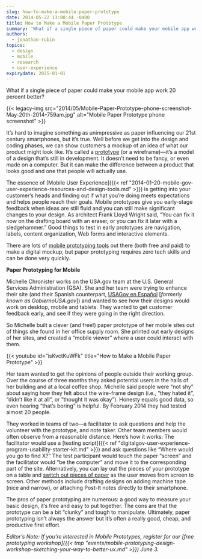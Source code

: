 ```yaml
---
slug: how-to-make-a-mobile-paper-prototype
date: 2014-05-22 13:00:44 -0400
title: How to Make a Mobile Paper Prototype
summary: 'What if a single piece of paper could make your mobile app work 20 percent better? It’s hard to imagine something as unimpressive as paper influencing our 21st century smartphones, but it’s true. Well before we get into the design and coding phases, we can show customers'
authors:
  - jonathan-rubin
topics:
  - design
  - mobile
  - research
  - user-experience
expirydate: 2025-01-01
---
```


What if a single piece of paper could make your mobile app work 20 percent better?

{{< legacy-img src="2014/05/Mobile-Paper-Prototype-phone-screenshot-May-20th-2014-759am.jpg" alt="Mobile Paper Prototype phone screenshot" >}}

It’s hard to imagine something as unimpressive as paper influencing our 21st century smartphones, but it’s true. Well before we get into the design and coding phases, we can show customers a mockup of an idea of what our product might look like. It’s called a [prototype](http://www.usability.gov/how-to-and-tools/methods/prototyping.html) (or a wireframe)—it’s a model of a design that’s still in development. It doesn&#8217;t need to be fancy, or even made on a computer. But it can make the difference between a product that looks good and one that people will actually use.

The essence of [Mobile User Experience]({{< ref "2014-01-20-mobile-gov-user-experience-resources-and-design-tools.md" >}}) is getting into your customer’s heads and finding out if what you’re doing meets expectations and helps people reach their goals. Mobile prototypes give you early-stage feedback when ideas are still fluid and you can still make significant changes to your design. As architect Frank Lloyd Wright said, “You can fix it now on the drafting board with an eraser, or you can fix it later with a sledgehammer.” Good things to test in early prototypes are navigation, labels, content organization, Web forms and interactive elements.

There are lots of [mobile prototyping tools](https://www.google.com/search?q=digital+mobile+prototype&oq=digital+mobile+prototype&aqs=chrome..69i57j69i64l2.4607j0j7&sourceid=chrome&es_sm=93&ie=UTF-8#q=mobile+prototype+tool&safe=active) out there (both free and paid) to make a digital mockup, but paper prototyping requires zero tech skills and can be done very quickly.

**Paper Prototyping for Mobile**

Michelle Chronister works on the USA.gov team at the U.S. General Services Administration (GSA). She and her team were trying to enhance their site (and their Spanish counterpart, [USAGov en Espa&#241;ol](https://www.usa.gov/espanol/) &#91;_formerly known as GobiernoUSA.gov_&#93;) and wanted to see how their designs would work on desktop, mobile and tablets. They wanted to get customer feedback early, and see if they were going in the right direction.

So Michelle built a clever (and free!) paper prototype of her mobile sites out of things she found in her office supply room. She printed out early designs of her sites, and created a “mobile viewer” where a user could interact with them.

{{< youtube id="isKvctKuWFk" title="How to Make a Mobile Paper Prototype" >}}

Her team wanted to get the opinions of people outside their working group. Over the course of three months they asked potential users in the halls of her building and at a local coffee shop. Michelle said people were “not shy” about saying how they felt about the wire-frame design (i.e., “they hated it”, “didn’t like it at all”, or “thought it was okay”). Honesty equals good data, so even hearing “that’s boring” is helpful. By February 2014 they had tested almost 20 people.

They worked in teams of two—a facilitator to ask questions and help the volunteer with the prototype, and note taker. Other team members would often observe from a reasonable distance. Here’s how it works: The facilitator would use a [testing script]({{< ref "digitalgov-user-experience-program-usability-starter-kit.md" >}}) and ask questions like “Where would you go to find X?” The test participant would touch the paper “screen” and the facilitator would “be the computer” and move it to the corresponding part of the site. Alternatively, you can lay out the pieces of your prototype on a table and [switch out pieces of paper](http://www.youtube.com/watch?v=GrV2SZuRPv0) as the user moves from screen to screen. Other methods include drafting designs on adding machine tape (nice and narrow), or attaching Post-It notes directly to their smartphone.

The pros of paper prototyping are numerous: a good way to measure your basic design, it’s free and easy to put together. The cons are that the prototype can be a bit “clunky” and tough to manipulate. Ultimately, paper prototyping isn&#8217;t always the answer but it&#8217;s often a really good, cheap, and productive first effort. 

_Editor’s Note: If you’re interested in Mobile Prototypes, register for our [free prototyping workshop]({{< tmp "events/mobile-prototyping-design-workshop-sketching-your-way-to-better-ux.md" >}}) June 3._
